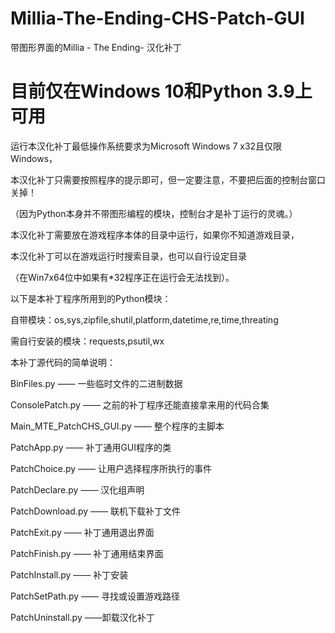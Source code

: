 # Millia-The-Ending-CHS-Patch-GUI
带图形界面的Millia - The Ending- 汉化补丁
# 目前仅在Windows 10和Python 3.9上可用

运行本汉化补丁最低操作系统要求为Microsoft Windows 7 x32且仅限Windows，

本汉化补丁只需要按照程序的提示即可，但一定要注意，不要把后面的控制台窗口关掉！

（因为Python本身并不带图形编程的模块，控制台才是补丁运行的灵魂。）

本汉化补丁需要放在游戏程序本体的目录中运行，如果你不知道游戏目录，

本汉化补丁可以在游戏运行时搜索目录，也可以自行设定目录

（在Win7x64位中如果有*32程序正在运行会无法找到）。

以下是本补丁程序所用到的Python模块：

自带模块：os,sys,zipfile,shutil,platform,datetime,re,time,threating

需自行安装的模块：requests,psutil,wx


本补丁源代码的简单说明：

BinFiles.py —— 一些临时文件的二进制数据

ConsolePatch.py —— 之前的补丁程序还能直接拿来用的代码合集

Main_MTE_PatchCHS_GUI.py —— 整个程序的主脚本

PatchApp.py —— 补丁通用GUI程序的类

PatchChoice.py —— 让用户选择程序所执行的事件

PatchDeclare.py —— 汉化组声明

PatchDownload.py —— 联机下载补丁文件

PatchExit.py —— 补丁通用退出界面

PatchFinish.py —— 补丁通用结束界面

PatchInstall.py —— 补丁安装

PatchSetPath.py —— 寻找或设置游戏路径

PatchUninstall.py ——卸载汉化补丁
